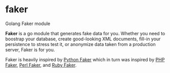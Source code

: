 # faker

Golang Faker module 

**Faker** is a go module that generates fake data for you. Whether you need to boostrap your database, create good-looking XML documents, fill-in your persistence to stress test it, or anonymize data taken from a production server, Faker is for you.

Faker is heavily inspired by [Python Faker](https://github.com/joke2k/faker) which in turn was inspired by [PHP Faker](https://github.com/fzaninotto/Faker), [Perl Faker](http://search.cpan.org/~jasonk/Data-Faker-0.07/), and [Ruby Faker](https://github.com/stympy/faker).
